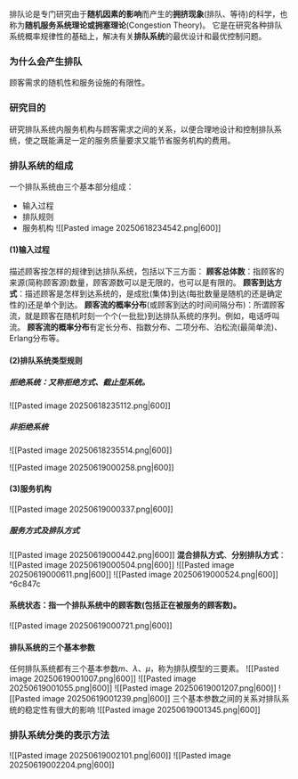 排队论是专门研究由于**随机因素的影响**而产生的**拥挤现象**(排队、等待)的科学，也称为**随机服务系统理论或拥塞理论**(Congestion Theory)。
它是在研究各种排队系统概率规律性的基础上，解决有关**排队系统**的最优设计和最优控制问题。
### 为什么会产生排队
顾客需求的随机性和服务设施的有限性。
### 研究目的
研究排队系统内服务机构与顾客需求之间的关系，以便合理地设计和控制排队系统，使之既能满足一定的服务质量要求又能节省服务机构的费用。

### 排队系统的组成
一个排队系统由三个基本部分组成：
- 输入过程
- 排队规则
- 服务机构
![[Pasted image 20250618234542.png|600]]
#### (1)输入过程　 
描述顾客按怎样的规律到达排队系统，包括以下三方面： 
**顾客总体数**：指顾客的来源(简称顾客源)数量，顾客源数可以是无限的，也可以是有限的。
**顾客到达方式**：描述顾客是怎样到达系统的，是成批(集体)到达(每批数量是随机的还是确定性的)还是单个到达。
**顾客流的概率分布**(或顾客到达的时间间隔分布)：所谓顾客流，就是顾客在随机时刻一个个(一批批)到达排队系统的序列。例如，电话呼叫流。
**顾客流的概率分布**有定长分布、指数分布、二项分布、泊松流(最简单流)、Erlang分布等。
#### (2)排队系统类型规则
##### 拒绝系统：又称拒绝方式、截止型系统。
![[Pasted image 20250618235112.png|600]]
##### 非拒绝系统
![[Pasted image 20250618235514.png|600]]

![[Pasted image 20250619000258.png|600]]
#### (3)服务机构
![[Pasted image 20250619000337.png|600]]
##### 服务方式及排队方式
![[Pasted image 20250619000442.png|600]]
**混合排队方式**、**分别排队方式**：
![[Pasted image 20250619000504.png|600]]
![[Pasted image 20250619000611.png|600]]
![[Pasted image 20250619000524.png|600]] ^6c847c

#### 系统状态：指一个排队系统中的顾客数(包括正在被服务的顾客数)。
![[Pasted image 20250619000721.png|600]]
#### 排队系统的三个基本参数
任何排队系统都有三个基本参数$m、\lambda、\mu$，称为排队模型的三要素。
![[Pasted image 20250619001007.png|600]]
![[Pasted image 20250619001055.png|600]]
![[Pasted image 20250619001207.png|600]]
![[Pasted image 20250619001239.png|600]]
三个基本参数之间的关系对排队系统的稳定性有很大的影响
![[Pasted image 20250619001345.png|600]]

### 排队系统分类的表示方法
![[Pasted image 20250619002101.png|600]]
![[Pasted image 20250619002204.png|600]]
